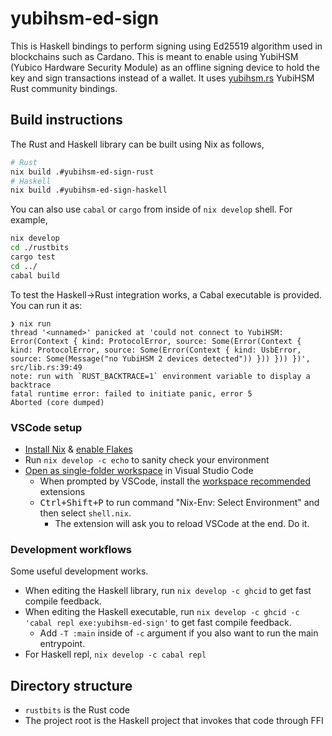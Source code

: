 # yubihsm-ed-sign

This is Haskell bindings to perform signing using
Ed25519 algorithm used in blockchains such as Cardano.
This is meant to enable using YubiHSM (Yubico
Hardware Security Module) as an offline signing device
to hold the key and sign transactions instead of a wallet.
It uses [yubihsm.rs](https://github.com/iqlusioninc/yubihsm.rs)
YubiHSM Rust community bindings.

## Build instructions

The Rust and Haskell library can be built using Nix as follows,

```sh
# Rust
nix build .#yubihsm-ed-sign-rust
# Haskell
nix build .#yubihsm-ed-sign-haskell
```

You can also use `cabal` or `cargo` from inside of `nix develop` shell.  For example,

```sh
nix develop
cd ./rustbits
cargo test
cd ../
cabal build
```

To test the Haskell->Rust integration works, a Cabal executable is provided. You can run it as:

```sh-session
❯ nix run
thread '<unnamed>' panicked at 'could not connect to YubiHSM: Error(Context { kind: ProtocolError, source: Some(Error(Context { kind: ProtocolError, source: Some(Error(Context { kind: UsbError, source: Some(Message("no YubiHSM 2 devices detected")) })) })) })', src/lib.rs:39:49
note: run with `RUST_BACKTRACE=1` environment variable to display a backtrace
fatal runtime error: failed to initiate panic, error 5
Aborted (core dumped)
```

### VSCode setup

- [Install Nix](https://nixos.org/download.html) & [enable Flakes](https://nixos.wiki/wiki/Flakes)
- Run `nix develop -c echo` to sanity check your environment 
- [Open as single-folder workspace](https://code.visualstudio.com/docs/editor/workspaces#_singlefolder-workspaces) in Visual Studio Code
    - When prompted by VSCode, install the [workspace recommended](https://code.visualstudio.com/docs/editor/extension-marketplace#_workspace-recommended-extensions) extensions
    - <kbd>Ctrl+Shift+P</kbd> to run command "Nix-Env: Select Environment" and then select `shell.nix`. 
        - The extension will ask you to reload VSCode at the end. Do it.

### Development workflows

Some useful development works.

- When editing the Haskell library, run `nix develop -c ghcid` to get fast compile feedback.
- When editing the Haskell executable, run `nix develop -c ghcid -c 'cabal repl exe:yubihsm-ed-sign'` to get fast compile feedback.
  - Add `-T :main` inside of `-c` argument if you also want to run the main entrypoint.
- For Haskell repl, `nix develop -c cabal repl`

## Directory structure

- `rustbits` is the Rust code
- The project root is the Haskell project that invokes that code
  through FFI
